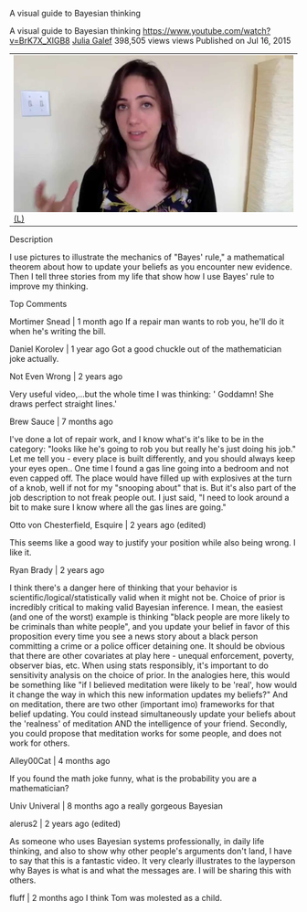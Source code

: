 A visual guide to Bayesian thinking

A visual guide to Bayesian thinking
https://www.youtube.com/watch?v=BrK7X_XlGB8
[Julia Galef](https://www.youtube.com/channel/UCz-RZblnhjXK_krP1jDybeQ)
398,505 views views
Published on Jul 16, 2015

|     |
| --- |
| ![maxresdefault.jpg](../_resources/6197036b98ce2323e101fb3f11d1172c.jpg)[(L)](https://www.youtube.com/watch?v=BrK7X_XlGB8) |

Description

I use pictures to illustrate the mechanics of "Bayes' rule," a mathematical theorem about how to update your beliefs as you encounter new evidence. Then I tell three stories from my life that show how I use Bayes' rule to improve my thinking.

Top Comments

Mortimer Snead | 1 month ago
If a repair man wants to rob you, he'll do it when he's writing the bill.

Daniel Korolev | 1 year ago
Got a good chuckle out of the mathematician joke actually.

Not Even Wrong | 2 years ago

Very useful video,...but the whole time I was thinking: ' Goddamn! She draws perfect straight lines.'

Brew Sauce | 7 months ago

I've done a lot of repair work, and I know what's it's like to be in the category: "looks like he's going to rob you but really he's just doing his job." Let me tell you - every place is built differently, and you should always keep your eyes open.. One time I found a gas line going into a bedroom and not even capped off. The place would have filled up with explosives at the turn of a knob, well if not for my "snooping about" that is. But it's also part of the job description to not freak people out. I just said, "I need to look around a bit to make sure I know where all the gas lines are going."

Otto von Chesterfield, Esquire | 2 years ago (edited)

This seems like a good way to justify your position while also being wrong. I like it.

Ryan Brady | 2 years ago

I think there's a danger here of thinking that your behavior is scientific/logical/statistically valid when it might not be. Choice of prior is incredibly critical to making valid Bayesian inference. I mean, the easiest (and one of the worst) example is thinking "black people are more likely to be criminals than white people", and you update your belief in favor of this proposition every time you see a news story about a black person committing a crime or a police officer detaining one. It should be obvious that there are other covariates at play here - unequal enforcement, poverty, observer bias, etc. When using stats responsibly, it's important to do sensitivity analysis on the choice of prior. In the analogies here, this would be something like "if I believed meditation were likely to be 'real', how would it change the way in which this new information updates my beliefs?" And on meditation, there are two other (important imo) frameworks for that belief updating. You could instead simultaneously update your beliefs about the 'realness' of meditation AND the intelligence of your friend. Secondly, you could propose that meditation works for some people, and does not work for others.

Alley00Cat | 4 months ago

If you found the math joke funny, what is the probability you are a mathematician?

Univ Univeral | 8 months ago
a really gorgeous Bayesian

alerus2 | 2 years ago (edited)

As someone who uses Bayesian systems professionally, in daily life thinking, and also to show why other people's arguments don't land, I have to say that this is a fantastic video. It very clearly illustrates to the layperson why Bayes is what is and what the messages are. I will be sharing this with others.

fluff | 2 months ago
I think Tom was molested as a child.